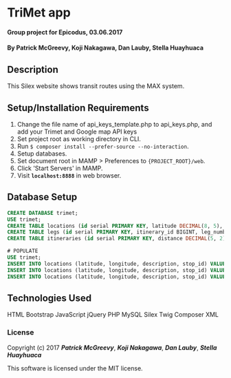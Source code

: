 # TriMet app

#### Group project for Epicodus, 03.06.2017

#### By Patrick McGreevy, Koji Nakagawa, Dan Lauby, Stella Huayhuaca

## Description

This Silex website shows transit routes using the MAX system.

## Setup/Installation Requirements
1. Change the file name of api_keys_template.php to api_keys.php, and add your Trimet and Google map API keys
2. Set project root as working directory in CLI.
3. Run `$ composer install --prefer-source --no-interaction`.
4. Setup databases.
5. Set document root in MAMP > Preferences to `{PROJECT_ROOT}/web`.
6. Click 'Start Servers' in MAMP.
7. Visit **`localhost:8888`** in web browser.


## Database Setup
```sql
CREATE DATABASE trimet;
USE trimet;
CREATE TABLE locations (id serial PRIMARY KEY, latitude DECIMAL(8, 5), longitude DECIMAL(8, 5), description VARCHAR(255), stop_id INT);
CREATE TABLE legs (id serial PRIMARY KEY, itinerary_id BIGINT, leg_number INT, mode VARCHAR(255), route_number VARCHAR(255), route_name VARCHAR(255), `order` VARCHAR(255), start_time DATETIME, end_time DATETIME, distance DECIMAL(5, 2), stop_sequence INT, from_id BIGINT, to_id BIGINT);
CREATE TABLE itineraries (id serial PRIMARY KEY, distance DECIMAL(5, 2), start_time DATETIME, end_time DATETIME);

# POPULATE
USE trimet;
INSERT INTO locations (latitude, longitude, description, stop_id) VALUES (45.58757, -122.5931, "Portland Int'l Airport MAX Station", 10579);
INSERT INTO locations (latitude, longitude, description, stop_id) VALUES (45.519125, -122.678982, "Pioneer Square North MAX Station", 8383);
INSERT INTO locations (latitude, longitude, description, stop_id) VALUES (45.435653, -122.567867, "Clackamas Town Center TC MAX Station", 13132);
```

## Technologies Used

HTML
Bootstrap
JavaScript
jQuery
PHP
MySQL
Silex
Twig
Composer
XML


### License

Copyright (c) 2017 _**Patrick McGreevy**_, _**Koji Nakagawa**_, _**Dan Lauby**_, _**Stella Huayhuaca**_

This software is licensed under the MIT license.
